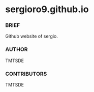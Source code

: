 sergioro9.github.io
============

### BRIEF

Github website of sergio.

### AUTHOR

TMTSDE

### CONTRIBUTORS

TMTSDE
